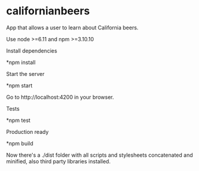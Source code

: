 # californianbeers
App that allows a user to learn about California beers.

Use node >=6.11 and npm >=3.10.10

Install dependencies

*npm install

Start the server

*npm start

Go to http://localhost:4200 in your browser.

Tests
 
*npm test


Production ready

*npm build

Now there's a ./dist folder with all scripts and stylesheets concatenated and minified, also third party libraries installed.
